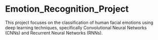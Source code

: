 # Emotion_Recognition_Project
This project focuses on the classification of human facial emotions using deep learning techniques, specifically Convolutional Neural Networks (CNNs) and Recurrent Neural Networks (RNNs).
